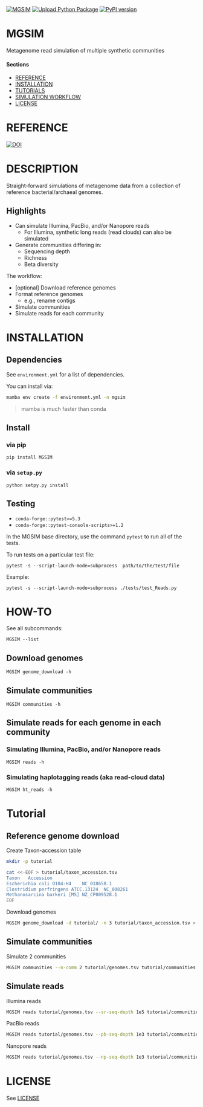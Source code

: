 [![MGSIM](https://github.com/nick-youngblut/MGSIM/actions/workflows/pythonpackage.yml/badge.svg)](https://github.com/nick-youngblut/MGSIM/actions/workflows/pythonpackage.yml)
[![Upload Python Package](https://github.com/nick-youngblut/MGSIM/actions/workflows/python-publish.yml/badge.svg)](https://github.com/nick-youngblut/MGSIM/actions/workflows/python-publish.yml)
[![PyPI version](https://badge.fury.io/py/MGSIM.svg)](https://badge.fury.io/py/MGSIM)

MGSIM
=====

Metagenome read simulation of multiple synthetic communities

#### Sections

- [REFERENCE](#reference)
- [INSTALLATION](#installation)
- [TUTORIALS](#tutorials)
- [SIMULATION WORKFLOW](#simulation_workflow)
- [LICENSE](#license)


# REFERENCE

[![DOI](https://zenodo.org/badge/DOI/10.5281/zenodo.3696891.svg)](https://doi.org/10.5281/zenodo.3696891)

# DESCRIPTION

Straight-forward simulations of metagenome data from a
collection of reference bacterial/archaeal genomes. 

## Highlights

* Can simulate Illumina, PacBio, and/or Nanopore reads
  * For Illumina, synthetic long reads (read clouds) can also be simulated
* Generate communities differing in:
  * Sequencing depth
  * Richness
  * Beta diversity
  
The workflow:

* [optional] Download reference genomes
* Format reference genomes
  * e.g., rename contigs
* Simulate communities
* Simulate reads for each community 

# INSTALLATION

## Dependencies

See `environment.yml` for a list of dependencies.

You can install via:

```bash
mamba env create -f environment.yml -n mgsim
```

> mamba is much faster than conda

## Install

### via pip

`pip install MGSIM`

### via `setup.py`

`python setpy.py install`

## Testing

* `conda-forge::pytest>=5.3`
* `conda-forge::pytest-console-scripts>=1.2`

In the MGSIM base directory, use the command `pytest` to
run all of the tests.

To run tests on a particular test file:

`pytest -s --script-launch-mode=subprocess  path/to/the/test/file`

Example:

`pytest -s --script-launch-mode=subprocess ./tests/test_Reads.py`

# HOW-TO

See all subcommands:

`MGSIM --list`

## Download genomes

`MGSIM genome_download -h`

## Simulate communities

`MGSIM communities -h`

## Simulate reads for each genome in each community

### Simulating Illumina, PacBio, and/or Nanopore reads

`MGSIM reads -h`

### Simulating haplotagging reads (aka read-cloud data)

`MGSIM ht_reads -h`

# Tutorial

## Reference genome download

Create Taxon-accession table

```bash
mkdir -p tutorial

cat <<-EOF > tutorial/taxon_accession.tsv
Taxon	Accession
Escherichia coli O104-H4	NC_018658.1
Clostridium perfringens ATCC.13124	NC_008261
Methanosarcina barkeri [MS]	NZ_CP009528.1
EOF
```

Download genomes

```bash
MGSIM genome_download -d tutorial/ -n 3 tutorial/taxon_accession.tsv > tutorial/genomes.tsv
```

## Simulate communities

Simulate 2 communities

```bash
MGSIM communities --n-comm 2 tutorial/genomes.tsv tutorial/communities
```

## Simulate reads

Illumina reads

```bash
MGSIM reads tutorial/genomes.tsv --sr-seq-depth 1e5 tutorial/communities_abund.txt tutorial/illumina_reads/
```

PacBio reads

```bash
MGSIM reads tutorial/genomes.tsv --pb-seq-depth 1e3 tutorial/communities_abund.txt tutorial/pacbio_reads/
```

Nanopore reads

```bash
MGSIM reads tutorial/genomes.tsv --np-seq-depth 1e3 tutorial/communities_abund.txt tutorial/nanopore_reads/
```


# LICENSE

See [LICENSE](./LICENSE)


